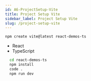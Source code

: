 ```yaml
---
id: A6-ProjectSetup-Vite
title: Project Setup Vite
sidebar_label: Project Setup Vite
slug: /project-setup-vite
---
```


```sh
npm create vite@latest react-demos-ts

```

- React
- TypeScript

```sh
  cd react-demos-ts
  npm install
  code .
  npm run dev
```
